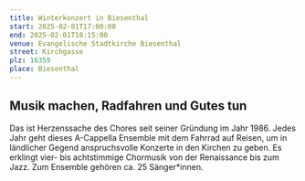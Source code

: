 ```yaml
---
title: Winterkonzert in Biesenthal
start: 2025-02-01T17:00:00
end: 2025-02-01T18:15:00
venue: Evangelische Stadtkirche Biesenthal
street: Kirchgasse
plz: 16359
place: Biesenthal
---
```


## Musik machen, Radfahren und Gutes tun

Das ist Herzenssache des Chores seit seiner Gründung im Jahr 1986. Jedes Jahr geht dieses A-Cappella Ensemble mit dem Fahrrad auf Reisen, um in ländlicher Gegend anspruchsvolle Konzerte in den Kirchen zu geben. Es erklingt vier- bis achtstimmige Chormusik von der Renaissance bis zum Jazz. Zum Ensemble gehören ca. 25 Sänger\*innen.
